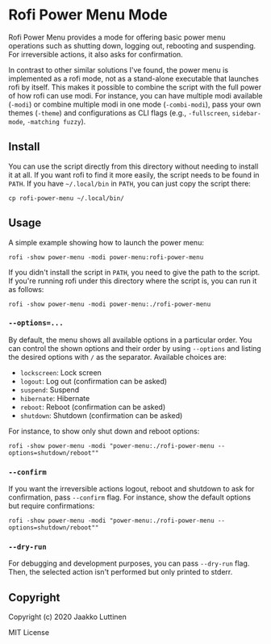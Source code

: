 # Rofi Power Menu Mode


Rofi Power Menu provides a mode for offering basic power menu operations such as
shutting down, logging out, rebooting and suspending. For irreversible actions,
it also asks for confirmation.

In contrast to other similar solutions I've found, the power menu is implemented
as a rofi mode, not as a stand-alone executable that launches rofi by itself.
This makes it possible to combine the script with the full power of how rofi can
use modi. For instance, you can have multiple modi available (`-modi`) or
combine multiple modi in one mode (`-combi-modi`), pass your own themes
(`-theme`) and configurations as CLI flags (e.g., `-fullscreen`,
`sidebar-mode`, `-matching fuzzy`).


## Install

You can use the script directly from this directory without needing to install
it at all. If you want rofi to find it more easily, the script needs to be found
in `PATH`. If you have `~/.local/bin` in `PATH`, you can just copy the script
there:

```
cp rofi-power-menu ~/.local/bin/
```


## Usage

A simple example showing how to launch the power menu:

```
rofi -show power-menu -modi power-menu:rofi-power-menu
```

If you didn't install the script in `PATH`, you need to give the path to the
script. If you're running rofi under this directory where the script is, you can
run it as follows:

```
rofi -show power-menu -modi power-menu:./rofi-power-menu
```

### `--options=...`

By default, the menu shows all available options in a particular order. You can
control the shown options and their order by using `--options` and listing the
desired options with `/` as the separator. Available choices are:

- `lockscreen`: Lock screen
- `logout`: Log out (confirmation can be asked)
- `suspend`: Suspend
- `hibernate`: Hibernate
- `reboot`: Reboot (confirmation can be asked)
- `shutdown`: Shutdown (confirmation can be asked)

For instance, to show only shut down and reboot options:

```
rofi -show power-menu -modi "power-menu:./rofi-power-menu --options=shutdown/reboot""
```

### `--confirm`

If you want the irreversible actions logout, reboot and shutdown to ask for
confirmation, pass `--confirm` flag. For instance, show the default options but
require confirmations:

```
rofi -show power-menu -modi "power-menu:./rofi-power-menu --options=shutdown/reboot""
```

### `--dry-run`

For debugging and development purposes, you can pass `--dry-run` flag. Then, the
selected action isn't performed but only printed to stderr.


## Copyright

Copyright (c) 2020 Jaakko Luttinen

MIT License
